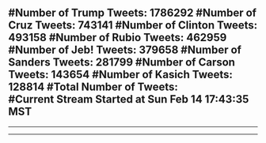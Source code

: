 #Number of Trump Tweets: 1786292
#Number of Cruz Tweets: 743141
#Number of Clinton Tweets: 493158
#Number of Rubio Tweets: 462959
#Number of Jeb! Tweets: 379658
#Number of Sanders Tweets: 281799
#Number of Carson Tweets: 143654
#Number of Kasich Tweets: 128814
#Total Number of Tweets:  
#Current Stream Started at Sun Feb 14 17:43:35 MST
---
---
---
